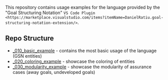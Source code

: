 This repository contains usage examples for the language provided by the "Goal Structuring Notation" 
`VS Code Plugin <https://marketplace.visualstudio.com/items?itemName=DanielRatiu.goal-structuring-notation-extension/>`.

## Repo Structure

- [_010_basic_example](_010_basic_example) - contains the most basic usage of the language (GSN entities)
- [_020_coloring_example](_020_coloring_example) - showcase the coloring of entities
- [_030_modularity_example](_030_modularity_example) - showcase the modularity of assurance cases (away goals, undeveloped goals)